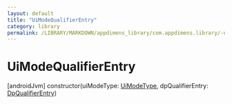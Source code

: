 ```yaml
---
layout: default
title: "UiModeQualifierEntry"
category: library
permalink: /LIBRARY/MARKDOWN/appdimens_library/com.appdimens.library/-ui-mode-qualifier-entry/-ui-mode-qualifier-entry.html
---
```


# UiModeQualifierEntry

[androidJvm]
constructor(uiModeType: [UiModeType](../-ui-mode-type/index.md), dpQualifierEntry: [DpQualifierEntry](../-dp-qualifier-entry/index.md))